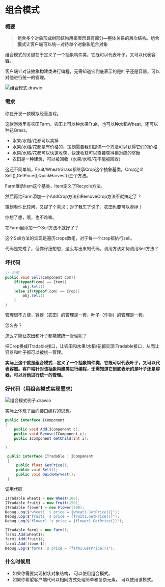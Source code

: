 # 组合模式



### 概要

> **组合多个对象形成树形结构用来表示具有部分—整体关系的层次结构。组合模式让客户端可以统一对待单个对象和组合对象**

组合模式的关键在于定义了一个抽象构件类，它既可以代表叶子，又可以代表容器。

客户端针对该抽象构建类进行编程，无需知道它到底表示的是叶子还是容器，可以对他进行统一的管理。

![组合模式.drawio](https://wenqu.space/uploads/2023/02/09/%E7%BB%84%E5%90%88%E6%A8%A1%E5%BC%8F.drawio.png)

### 需求

你在开发一款模拟经营游戏。

这款游戏里有农田Farm，农田上可以种水果Fruit，也可以种水稻Wheat，还可以种花Grass。

- 水果/水稻/花都可以卖掉
- 水果/水稻/花都是有价格的，策划需要我们提供一个方法可以获得它们的价格
- 水果/水稻/花都可以快速收获，快速收获可以直接获得相对应的奖励
- 农田是一种建筑，可以被回收（水果/水稻/花不能被回收）

这还不简单嘛，Fruit/Wheat/Grass都继承Crop这个抽象基类，Crop定义Sell(),GetPrice(),QuickHarvest()三个方法。

Farm继承Item这个基类，Item定义了Recycle方法。

然后再给Farm添加一个AddCrop方法和RemoveCrop方法不就搞定了？

策划看你比较闲，又提了个需求：对了我忘了说了，农田也要可以卖掉！

你想了想，哦，也不难嘛。

在Farm里添加一个Sell方法不就好了？

这个Sell方法的实现是遍历crops数组，对于每一个crop都执行sell。

代码是完成了，但你仔细想想，这么写出来的代码，调用方该如何调用Sell方法？



### 坏代码

```c#
// 示例
public void Sell(Component com){
    if(typeof(com) == Item){
        obj.Sell()
    }else if(typeof(com) == Crop){
        obj.Sell()
    }
}
```

管理很不方便，容器（农田）的管理是一套，叶子（作物）的管理是一套。

怎么办？

怎么才能让农田和叶子都能被统一管理呢？

把Crop换成ITradable接口，让农田和水果/水稻/花都实现ITradable接口，从而让容器和叶子都可以被统一管理。

**实际上这个就是组合模式—定义了一个抽象构件类，它既可以代表叶子，又可以代表容器。客户端针对该抽象构建类进行编程，无需知道它到底表示的是叶子还是容器，可以对他进行统一的管理。**



### 好代码（用组合模式实现需求）

![组合模式例子.drawio](https://wenqu.space/uploads/2023/02/09/%E7%BB%84%E5%90%88%E6%A8%A1%E5%BC%8F%E4%BE%8B%E5%AD%90.drawio.png)


实际上体现了面向接口编程的思想。

```c#
public interface IComponent
{
    public void Add(IComponent c);
    public void Remove(IComponent c);
    public IComponent GetChild(int i);

}
```

```c#
 public interface ITradable : IComponent
 {
     public float GetPrice();
     public void Sell();
     public void QuickHarvest();
 }
```

调用代码

```c#
ITradable wheat1 = new Wheat(100);
ITradable fruit1 = new Fruit(150);
ITradable flower1 = new Flower(200);
Debug.Log($"wheat1 's price = {wheat1.GetPrice()}");
Debug.Log($"fruit1 's price = {fruit1.GetPrice()}");
Debug.Log($"flower1 's price = {flower1.GetPrice()}");

ITradable farm1 = new Farm();
farm1.Add(wheat1);
farm1.Add(fruit1);
farm1.Add(flower1);
Debug.Log($"farm1 's price = {farm1.GetPrice()}");
```



### 什么时候用

-  如果你需要实现树状对象结构， 可以使用组合模式。
- 如果你希望客户端代码以相同方式处理简单和复杂元素， 可以使用该模式。



